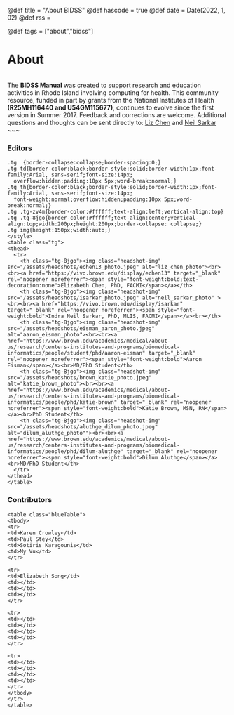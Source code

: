 @def title = "About BIDSS"
@def hascode = true
@def date = Date(2022, 1, 02)
@def rss = 

@def tags = ["about","bidss"]

# About

~~~ <div class="brown-img"> <img src="/assets/brown_university.png"> </img> </div> ~~~

~~~ 
<div class="home-box"> The <b>BIDSS Manual</b> was created to support research and education activities in Rhode Island involving computing for health. This community resource, funded in part by grants from the National Institutes of Health <b>(R25MH116440 and U54GM115677)</b>, continues to evolve since the first version in Summer 2017. 
Feedback and corrections are welcome. Additional questions and thoughts can be sent directly to: <a href="mailto: liz_chen@brown.edu" target="_blank">Liz Chen</a> and <a href="mailto: neil_sarkar@brown.edu" target="_blank">Neil Sarkar</a>    
</div> 
~~~ 



### Editors

~~~ <style type="text/css">
.tg  {border-collapse:collapse;border-spacing:0;}
.tg td{border-color:black;border-style:solid;border-width:1px;font-family:Arial, sans-serif;font-size:14px;
  overflow:hidden;padding:10px 5px;word-break:normal;}
.tg th{border-color:black;border-style:solid;border-width:1px;font-family:Arial, sans-serif;font-size:14px;
  font-weight:normal;overflow:hidden;padding:10px 5px;word-break:normal;}
.tg .tg-zv4m{border-color:#ffffff;text-align:left;vertical-align:top}
.tg .tg-8jgo{border-color:#ffffff;text-align:center;vertical-align:top;width:200px;height:200px;border-collapse: collapse;}
.tg img{height:150px;width:auto;}
</style>
<table class="tg">
<thead>
  <tr>
    <th class="tg-8jgo"><img class="headshot-img" src="/assets/headshots/echen13_photo.jpeg" alt="liz_chen_photo"><br><br><a href="https://vivo.brown.edu/display/echen13" target="_blank" rel="noopener noreferrer"><span style="font-weight:bold;text-decoration:none">Elizabeth Chen, PhD, FACMI</span></a></th>
    <th class="tg-8jgo"><img class="headshot-img" src="/assets/headshots/isarkar_photo.jpeg" alt="neil_sarkar_photo" ><br><br><a href="https://vivo.brown.edu/display/isarkar" target="_blank" rel="noopener noreferrer"><span style="font-weight:bold">Indra Neil Sarkar, PhD, MLIS, FACMI</span></a><br></th>
    <th class="tg-8jgo"><img class="headshot-img" src="/assets/headshots/eisman_aaron_photo.jpeg" alt="aaron_eisman_photo"><br><br><a href="https://www.brown.edu/academics/medical/about-us/research/centers-institutes-and-programs/biomedical-informatics/people/student/phd/aaron-eisman" target="_blank" rel="noopener noreferrer"><span style="font-weight:bold">Aaron Eisman</span></a><br>MD/PhD Student</th>
    <th class="tg-8jgo"><img class="headshot-img"  src="/assets/headshots/brown_katie_photo.jpeg" alt="katie_brown_photo"><br><br><a href="https://www.brown.edu/academics/medical/about-us/research/centers-institutes-and-programs/biomedical-informatics/people/phd/katie-brown" target="_blank" rel="noopener noreferrer"><span style="font-weight:bold">Katie Brown, MSN, RN</span></a><br>PhD Student</th>
    <th class="tg-8jgo"><img class="headshot-img" src="/assets/headshots/aluthge_dilum_photo.jpeg" alt="dilum_aluthge_photo""><br><br><a href="https://www.brown.edu/academics/medical/about-us/research/centers-institutes-and-programs/biomedical-informatics/people/phd/dilum-aluthge" target="_blank" rel="noopener noreferrer"><span style="font-weight:bold">Dilum Aluthge</span></a><br>MD/PhD Student</th>
  </tr>
</thead>
</table> 
~~~

### Contributors

~~~
<table class="blueTable">
<tbody>
<tr>
<td>Karen Crowley</td>
<td>Paul Stey</td>
<td>Sotiris Karagounis</td>
<td>My Vu</td>
</tr>

<tr>
<td>Elizabeth Song</td>
<td></td>
<td></td>
<td></td>
</tr>

<tr>
<td></td>
<td></td>
<td></td>
<td></td>
</tr>

<tr>
<td></td>
<td></td>
<td></td>
<td></td>
</tr>
</tbody>
</tr>
</table>
~~~

